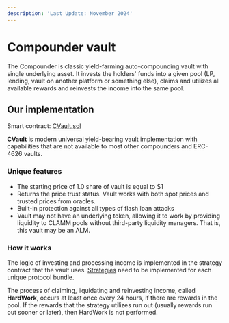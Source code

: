 ```yaml
---
description: 'Last Update: November 2024'
---
```


# Compounder vault

The Compounder is classic yield-farming auto-compounding vault with single underlying asset. It invests the holders' funds into a given pool (LP, lending, vault on another platform or something else), claims and utilizes all available rewards and reinvests the income into the same pool.

## Our implementation

Smart contract: [CVault.sol](https://github.com/stabilitydao/stability-contracts/blob/main/src/core/vaults/CVault.sol)

**CVault** is modern universal yield-bearing vault implementation with capabilities that are not available to most other compounders and ERC-4626 vaults.

### Unique features

* The starting price of 1.0 share of vault is equal to $1
* Returns the price trust status. Vault works with both spot prices and trusted prices from oracles.
* Built-in protection against all types of flash loan attacks
* Vault may not have an underlying token, allowing it to work by providing liquidity to CLAMM pools without third-party liquidity managers. That is, this vault may be an ALM.

### How it works

The logic of investing and processing income is implemented in the strategy contract that the vault uses. [Strategies](../strategies.md) need to be implemented for each unique protocol bundle.

The process of claiming, liquidating and reinvesting income, called **HardWork**, occurs at least once every 24 hours, if there are rewards in the pool. If the rewards that the strategy utilizes run out (usually rewards run out sooner or later), then HardWork is not performed.


